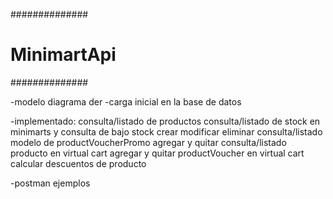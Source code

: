 ##############
# MinimartApi
##############

-modelo diagrama der
-carga inicial en la base de datos

-implementado:
consulta/listado de productos 
consulta/listado de stock en minimarts y consulta de bajo stock
crear modificar eliminar consulta/listado modelo de productVoucherPromo
agregar y quitar consulta/listado producto en virtual cart 
agregar y quitar productVoucher en virtual cart
calcular descuentos de producto


-postman ejemplos

